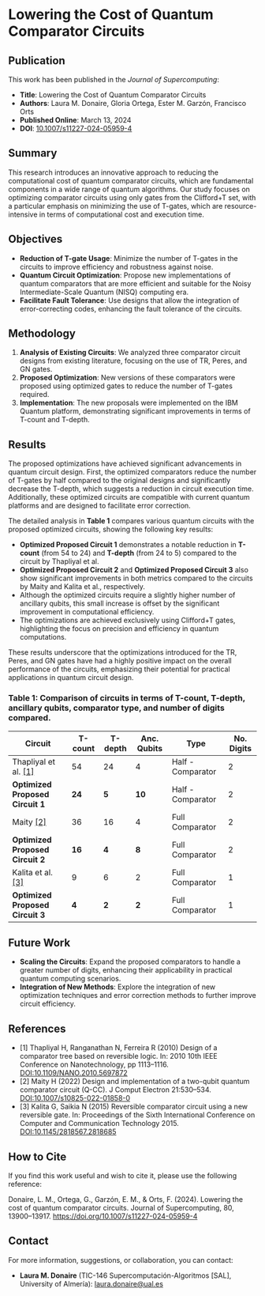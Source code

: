 # Lowering the Cost of Quantum Comparator Circuits

## Publication

This work has been published in the *Journal of Supercomputing*:

- **Title**: Lowering the Cost of Quantum Comparator Circuits
- **Authors**: Laura M. Donaire, Gloria Ortega, Ester M. Garzón, Francisco Orts
- **Published Online**: March 13, 2024
- **DOI**: [10.1007/s11227-024-05959-4](https://doi.org/10.1007/s11227-024-05959-4)
  
## Summary

This research introduces an innovative approach to reducing the computational cost of quantum comparator circuits, which are fundamental components in a wide range of quantum algorithms. Our study focuses on optimizing comparator circuits using only gates from the Clifford+T set, with a particular emphasis on minimizing the use of T-gates, which are resource-intensive in terms of computational cost and execution time.

## Objectives

- **Reduction of T-gate Usage**: Minimize the number of T-gates in the circuits to improve efficiency and robustness against noise.
- **Quantum Circuit Optimization**: Propose new implementations of quantum comparators that are more efficient and suitable for the Noisy Intermediate-Scale Quantum (NISQ) computing era.
- **Facilitate Fault Tolerance**: Use designs that allow the integration of error-correcting codes, enhancing the fault tolerance of the circuits.

## Methodology

1. **Analysis of Existing Circuits**: We analyzed three comparator circuit designs from existing literature, focusing on the use of TR, Peres, and GN gates.
2. **Proposed Optimization**: New versions of these comparators were proposed using optimized gates to reduce the number of T-gates required.
3. **Implementation**: The new proposals were implemented on the IBM Quantum platform, demonstrating significant improvements in terms of T-count and T-depth.

## Results

The proposed optimizations have achieved significant advancements in quantum circuit design. First, the optimized comparators reduce the number of T-gates by half compared to the original designs and significantly decrease the T-depth, which suggests a reduction in circuit execution time. Additionally, these optimized circuits are compatible with current quantum platforms and are designed to facilitate error correction.

The detailed analysis in **Table 1** compares various quantum circuits with the proposed optimized circuits, showing the following key results:

- **Optimized Proposed Circuit 1** demonstrates a notable reduction in **T-count** (from 54 to 24) and **T-depth** (from 24 to 5) compared to the circuit by Thapliyal et al.
- **Optimized Proposed Circuit 2** and **Optimized Proposed Circuit 3** also show significant improvements in both metrics compared to the circuits by Maity and Kalita et al., respectively.
- Although the optimized circuits require a slightly higher number of ancillary qubits, this small increase is offset by the significant improvement in computational efficiency.
- The optimizations are achieved exclusively using Clifford+T gates, highlighting the focus on precision and efficiency in quantum computations.

These results underscore that the optimizations introduced for the TR, Peres, and GN gates have had a highly positive impact on the overall performance of the circuits, emphasizing their potential for practical applications in quantum circuit design.

### Table 1: Comparison of circuits in terms of T-count, T-depth, ancillary qubits, comparator type, and number of digits compared.

| Circuit                             | T-count | T-depth | Anc. Qubits | Type | No. Digits |
|-------------------------------------|---------|---------|-------------|------|------------|
| Thapliyal et al. [[1]](#1)                   | 54      | 24      | 4           | Half - Comparator | 2          |
| **Optimized Proposed Circuit 1**    | **24**  | **5**   | **10**      | Half - Comparator           | 2 |
| Maity  [[2]](#2)                              | 36      | 16      | 4           | Full Comparator | 2          |
| **Optimized Proposed Circuit 2**    | **16**  | **4**   | **8**       | Full Comparator | 2          |
| Kalita et al. [[3]](#3)                   | 9       | 6       | 2           | Full Comparator | 1          |
| **Optimized Proposed Circuit 3**    | **4**   | **2**   | **2**       | Full Comparator | 1          |

## Future Work

- **Scaling the Circuits**: Expand the proposed comparators to handle a greater number of digits, enhancing their applicability in practical quantum computing scenarios.
- **Integration of New Methods**: Explore the integration of new optimization techniques and error correction methods to further improve circuit efficiency.

## References 

- <a name="1">[1]</a> Thapliyal H, Ranganathan N, Ferreira R (2010) Design of a comparator tree based on reversible logic. In: 2010 10th IEEE Conference on Nanotechnology, pp 1113–1116. [DOI:10.1109/NANO.2010.5697872](https://doi.org/10.1109/NANO.2010.5697872)
- <a name="2">[2]</a> Maity H (2022) Design and implementation of a two-qubit quantum comparator circuit (Q-CC). J Comput Electron 21:530–534. [DOI:10.1007/s10825-022-01858-0](https://doi.org/10.1007/s10825-022-01858-0)
- <a name="3">[3]</a> Kalita G, Saikia N (2015) Reversible comparator circuit using a new reversible gate. In: Proceedings of the Sixth International Conference on Computer and Communication Technology 2015. [DOI:10.1145/2818567.2818685](https://doi.org/10.1145/2818567.2818685)
  

## How to Cite

If you find this work useful and wish to cite it, please use the following reference:

Donaire, L. M., Ortega, G., Garzón, E. M., & Orts, F. (2024). Lowering the cost of quantum comparator circuits. Journal of Supercomputing, 80, 13900–13917. https://doi.org/10.1007/s11227-024-05959-4

## Contact

For more information, suggestions, or collaboration, you can contact:

- **Laura M. Donaire** (TIC-146 Supercomputación-Algoritmos [SAL], University of Almería): [laura.donaire@ual.es](mailto:laura.donaire@ual.es)

